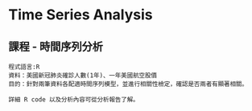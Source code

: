 # Time Series Analysis
## 課程 - 時間序列分析 

    程式語言:R
    資料：美國新冠肺炎確診人數(1年)、一年美國航空股價
    目的：針對兩筆資料各配適時間序列模型，並進行相關性檢定，確認是否兩者有顯著相關。
    
    詳細 R code 以及分析內容可從分析報告了解。
